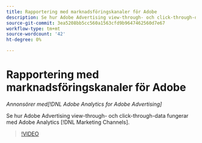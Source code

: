 ```yaml
---
title: Rapportering med marknadsföringskanaler för Adobe
description: Se hur Adobe Advertising view-through- och click-through-data fungerar med Adobe Analytics [!DNL Marketing Channels].
source-git-commit: 3ea5208bb5cc560a1563cfd9b9647462560d7e67
workflow-type: tm+mt
source-wordcount: '42'
ht-degree: 0%

---
```


# Rapportering med marknadsföringskanaler för Adobe

*Annonsörer med[!DNL Adobe Analytics for Adobe Advertising]*

Se hur Adobe Advertising view-through- och click-through-data fungerar med Adobe Analytics [!DNL Marketing Channels].

>[!VIDEO](https://video.tv.adobe.com/v/33502)

